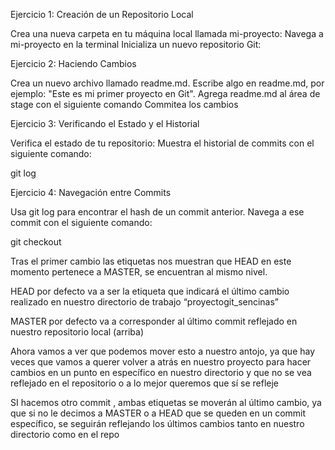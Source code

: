 Ejercicio 1: Creación de un Repositorio Local

Crea una nueva carpeta en tu máquina local llamada mi-proyecto:
Navega a mi-proyecto en la terminal
Inicializa un nuevo repositorio Git:





Ejercicio 2: Haciendo Cambios

Crea un nuevo archivo llamado readme.md.
Escribe algo en readme.md, por ejemplo: "Este es mi primer proyecto en Git".
Agrega readme.md al área de stage con el siguiente comando
Commitea los cambios




Ejercicio 3: Verificando el Estado y el Historial

Verifica el estado de tu repositorio:
Muestra el historial de commits con el siguiente comando:

git log








Ejercicio 4: Navegación entre Commits

Usa git log para encontrar el hash de un commit anterior.
Navega a ese commit con el siguiente comando:

git checkout <hash-del-commit>

Tras el primer cambio las etiquetas nos muestran que HEAD en este momento pertenece a MASTER, se encuentran al mismo nivel.



HEAD por defecto va a ser la etiqueta que indicará el último cambio realizado en nuestro directorio de trabajo “proyectogit_sencinas”

MASTER por defecto va a corresponder al último commit reflejado en nuestro repositorio local (arriba)

Ahora vamos a ver que podemos mover esto a nuestro antojo, ya que hay veces que vamos a querer volver a atrás en nuestro proyecto para hacer cambios en un punto en específico en nuestro directorio y que no se vea reflejado en el repositorio o a lo mejor queremos que sí se refleje

SI hacemos otro commit , ambas etiquetas se moverán al último cambio, ya que si no le decimos a MASTER o a HEAD que se queden en un commit específico, se seguirán reflejando los últimos cambios tanto en nuestro directorio como  en el repo

